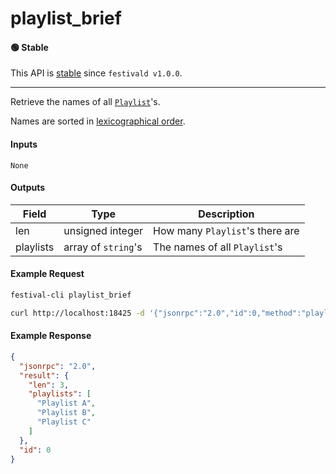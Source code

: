 # playlist_brief

#### 🟢 Stable
This API is [stable](/api-stability/marker.md) since `festivald v1.0.0`.

---

Retrieve the names of all [`Playlist`](/common-objects/playlist.md)'s.

Names are sorted in [lexicographical order](https://en.wikipedia.org/wiki/Lexicographic_order).

#### Inputs
`None`

#### Outputs
| Field     | Type                | Description |
|-----------|---------------------|-------------|
| len       | unsigned integer    | How many `Playlist`'s there are
| playlists | array of `string`'s | The names of all `Playlist`'s

#### Example Request
```bash
festival-cli playlist_brief
```
```bash
curl http://localhost:18425 -d '{"jsonrpc":"2.0","id":0,"method":"playlist_brief"}'
```

#### Example Response
```json
{
  "jsonrpc": "2.0",
  "result": {
    "len": 3,
    "playlists": [
      "Playlist A",
      "Playlist B",
      "Playlist C"
    ]
  },
  "id": 0
}
```
